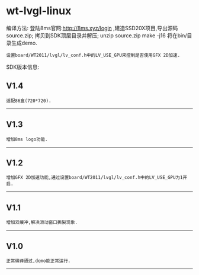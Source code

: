 # wt-lvgl-linux
编译方法:
	登陆8ms官网:http://8ms.xyz/login ,建造SSD20X项目,导出源码source.zip;
    拷贝到SDK顶层目录并解压;
		unzip source.zip
		make -j16
	将在bin/目录生成demo.

	设置board/WT2011/lvgl/lv_conf.h中的LV_USE_GPU来控制是否使用GFX 2D加速.


SDK版本信息:

V1.4
----------------------------------------------------------------------------------------------------
	适配86盒(720*720).
----------------------------------------------------------------------------------------------------

V1.3
----------------------------------------------------------------------------------------------------
	增加8ms logo功能.
----------------------------------------------------------------------------------------------------

V1.2
----------------------------------------------------------------------------------------------------
	增加GFX 2D加速功能,通过设置board/WT2011/lvgl/lv_conf.h中的LV_USE_GPU为1开启.
----------------------------------------------------------------------------------------------------

V1.1
----------------------------------------------------------------------------------------------------
	增加双缓冲,解决滑动窗口撕裂现象.
----------------------------------------------------------------------------------------------------

V1.0
----------------------------------------------------------------------------------------------------
	正常编译通过,demo能正常运行.
----------------------------------------------------------------------------------------------------

